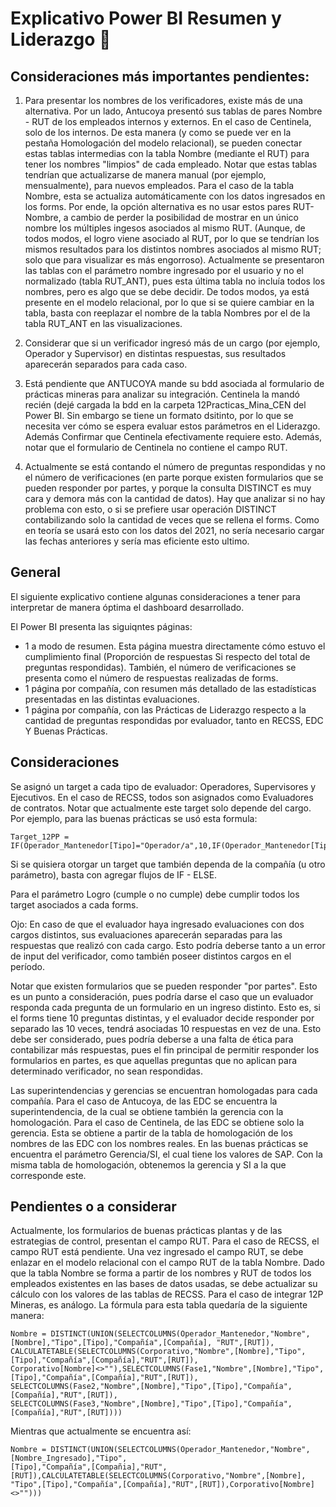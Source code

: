 # Explicativo Power BI Resumen y Liderazgo :rotating_light:


## Consideraciones más importantes pendientes:

1. Para presentar los nombres de los verificadores, existe más de una alternativa. Por un lado, Antucoya presentó sus tablas de pares Nombre - RUT de los empleados internos y externos. En el caso de Centinela, solo de los internos. De esta manera (y como se puede ver en la pestaña Homologación del modelo relacional), se pueden conectar estas tablas intermedias con la tabla Nombre (mediante el RUT) para tener los nombres "limpios" de cada empleado. Notar que estas tablas tendrían que actualizarse de manera manual (por ejemplo, mensualmente), para nuevos empleados. Para el caso de la tabla Nombre, esta se actualiza automáticamente con los datos ingresados en los forms. Por ende, la opción alternativa es no usar estos pares RUT-Nombre, a cambio de perder la posibilidad de mostrar en un único nombre los múltiples ingesos asociados al mismo RUT. (Aunque, de todos modos, el logro viene asociado al RUT, por lo que se tendrían los mismos resultados para los distintos nombres asociados al mismo RUT; solo que para visualizar es más engorroso). Actualmente se presentaron las tablas con el parámetro nombre ingresado por el usuario y no el normalizado (tabla RUT_ANT), pues esta última tabla no incluía todos los nombres, pero es algo que se debe decidir. De todos modos, ya está presente en el modelo relacional, por lo que si se quiere cambiar en la tabla, basta con reeplazar el nombre de la tabla Nombres por el de la tabla RUT_ANT en las visualizaciones.


2. Considerar que si un verificador ingresó más de un cargo (por ejemplo, Operador y Supervisor) en distintas respuestas, sus resultados aparecerán separados para cada caso.

3. Está pendiente que ANTUCOYA mande su bdd asociada al formulario de prácticas mineras para analizar su integración. Centinela la mandó recién (dejé cargada la bdd en la carpeta 12Practicas_Mina_CEN del Power BI. Sin embargo se tiene un formato dsitinto, por lo que se necesita ver cómo se espera evaluar estos parámetros en el Liderazgo. Además Confirmar que Centinela efectivamente requiere esto. Además, notar que el formulario de Centinela no contiene el campo RUT.

4. Actualmente se está contando el número de preguntas respondidas y no el número de verificaciones (en parte porque existen formularios que se pueden responder por partes, y porque la consulta DISTINCT es muy cara y demora más con la cantidad de datos). Hay que analizar si no hay problema con esto, o si se prefiere usar operación DISTINCT contabilizando solo la cantidad de veces que se rellena el forms. Como en teoría se usará esto con los datos del 2021, no sería necesario cargar las fechas anteriores y sería mas eficiente esto ultimo.


## General

El siguiente explicativo contiene algunas consideraciones a tener para interpretar de manera óptima el dashboard desarrollado.

El Power BI presenta las siguiqntes páginas:
* 1 a modo de resumen. Esta página muestra directamente cómo estuvo el cumplimiento final (Proporción de respuestas Si respecto del total de preguntas respondidas). También, el número de verificaciones se presenta como el número de respuestas realizadas de forms.
* 1 página por compañía, con resumen más detallado de las estadísticas presentadas en las distintas evaluaciones.
* 1 página por compañía, con las Prácticas de Liderazgo respecto a la cantidad de preguntas respondidas por evaluador, tanto en RECSS, EDC Y Buenas Prácticas.

## Consideraciones

Se asignó un target a cada tipo de evaluador: Operadores, Supervisores y Ejecutivos. En el caso de RECSS, todos son asignados como Evaluadores de contratos.
Notar que actualmente este target solo depende del cargo. Por ejemplo, para las buenas prácticas se usó esta formula:

```
Target_12PP = IF(Operador_Mantenedor[Tipo]="Operador/a",10,IF(Operador_Mantenedor[Tipo]="Supervisor/a",5,3))
```
Si se quisiera otorgar un target que también dependa de la compañía (u otro parámetro), basta con agregar flujos de IF - ELSE.

Para el parámetro Logro (cumple o no cumple) debe cumplir todos los target asociados a cada forms.

Ojo: En caso de que el evaluador haya ingresado evaluaciones con dos cargos distintos, sus evaluaciones aparecerán separadas para las respuestas que realizó con cada cargo. Esto podría deberse tanto a un error de input del verificador, como también poseer distintos cargos en el período.

Notar que existen formularios que se pueden responder "por partes". Esto es un punto a consideración, pues podría darse el caso que un evaluador responda cada pregunta de un formulario en un ingreso distinto. Esto es, si el forms tiene 10 preguntas distintas, y el evaluador decide responder por separado las 10 veces, tendrá asociadas 10 respuestas en vez de una. Esto debe ser considerado, pues podría deberse a una falta de ética para contabilizar más respuestas, pues el fin principal de permitir responder los formularios en partes, es que aquellas preguntas que no aplican para determinado verificador, no sean respondidas.

Las superintendencias y gerencias se encuentran homologadas para cada compañía.
Para el caso de Antucoya, de las EDC se encuentra la superintendencia, de la cual se obtiene también la gerencia con la homologación. 
Para el caso de Centinela, de las EDC se obtiene solo la gerencia. Esta se obtiene a partir de la tabla de homologación de los nombres de las EDC con los nombres reales.
En las buenas prácticas se encuentra el parámetro Gerencia/SI, el cual tiene los valores de SAP. Con la misma tabla de homologación, obtenemos la gerencia y SI a la que corresponde este.

## Pendientes o a considerar
Actualmente, los formularios de buenas prácticas plantas y de las estrategias de control, presentan el campo RUT. Para el caso de RECSS, el campo RUT está pendiente.
Una vez ingresado el campo RUT, se debe enlazar en el modelo relacional con el campo RUT de la tabla Nombre. Dado que la tabla Nombre se forma a partir de los nombres y RUT de todos los empleados existentes en las bases de datos usadas, se debe actualizar su cálculo con los valores de las tablas de RECSS. Para el caso de integrar 12P Mineras, es análogo. La fórmula para esta tabla quedaría de la siguiente manera:

```
Nombre = DISTINCT(UNION(SELECTCOLUMNS(Operador_Mantenedor,"Nombre",[Nombre],"Tipo",[Tipo],"Compañía",[Compañía], "RUT",[RUT]),
CALCULATETABLE(SELECTCOLUMNS(Corporativo,"Nombre",[Nombre],"Tipo",[Tipo],"Compañía",[Compañía],"RUT",[RUT]),
Corporativo[Nombre]<>""),SELECTCOLUMNS(Fase1,"Nombre",[Nombre],"Tipo",[Tipo],"Compañía",[Compañía],"RUT",[RUT]),
SELECTCOLUMNS(Fase2,"Nombre",[Nombre],"Tipo",[Tipo],"Compañía",[Compañía],"RUT",[RUT]),
SELECTCOLUMNS(Fase3,"Nombre",[Nombre],"Tipo",[Tipo],"Compañía",[Compañía],"RUT",[RUT])))
```

Mientras que actualmente se encuentra así:

```
Nombre = DISTINCT(UNION(SELECTCOLUMNS(Operador_Mantenedor,"Nombre",[Nombre_Ingresado],"Tipo",
[Tipo],"Compañía",[Compañia],"RUT",[RUT]),CALCULATETABLE(SELECTCOLUMNS(Corporativo,"Nombre",[Nombre],
"Tipo",[Tipo],"Compañía",[Compañía],"RUT",[RUT]),Corporativo[Nombre]<>"")))
```


